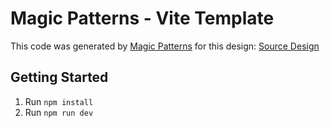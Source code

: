 # Magic Patterns - Vite Template

This code was generated by [Magic Patterns](https://magicpatterns.com) for this design: [Source Design](https://www.magicpatterns.com/c/od5tyvadmftvxjcmcuxt8m)

## Getting Started

1. Run `npm install`
2. Run `npm run dev`
